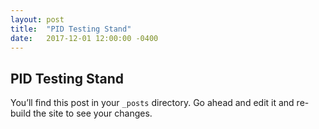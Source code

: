 ```yaml
---
layout: post
title:  "PID Testing Stand"
date:   2017-12-01 12:00:00 -0400
---
```


## PID Testing Stand

You’ll find this post in your `_posts` directory. Go ahead and edit it and re-build the site to see your changes.